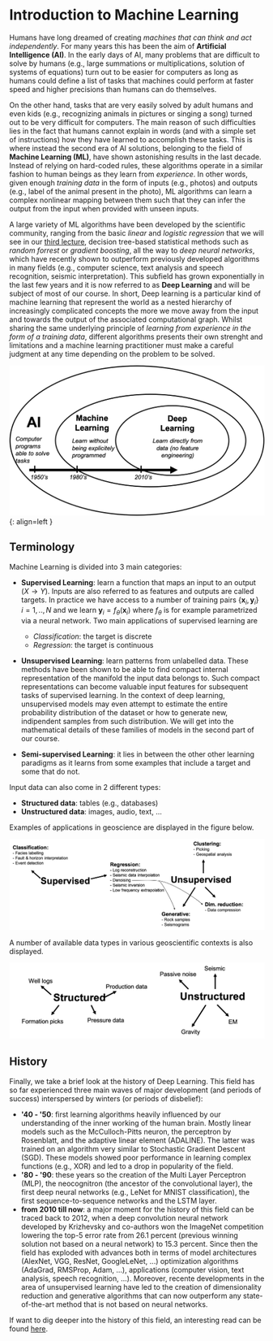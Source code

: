 # Introduction to Machine Learning

Humans have long dreamed of creating *machines that can think and act independently*. For many years this has been the
aim of **Artificial Intelligence (AI)**. In the early days of AI, many problems that are difficult to solve by humans 
(e.g., large summations or multiplications, solution of systems of equations) turn out to be easier for computers as long
as humans could define a list of tasks that machines could perform at faster speed and higher precisions than humans
can do themselves.

On the other hand, tasks that are very easily solved by adult humans and even kids (e.g., recognizing animals in pictures
or singing a song) turned out to be very difficult for computers. The main reason of such difficulties lies in the fact
that humans cannot explain in words (and with a simple set of instructions) how they have learned to accomplish these tasks.
This is where instead the second era of AI solutions, belonging to the field of **Machine Learning (ML)**, have shown astonishing
results in the last decade. Instead of relying on hard-coded rules, these algorithms operate in a similar fashion to human 
beings as they learn from *experience*. In other words, given enough *training data* in the form of inputs (e.g., photos)
and outputs (e.g., label of the animal present in the photo), ML algorithms can learn a complex nonlinear mapping between
them such that they can infer the output from the input when provided with unseen inputs. 

A large variety of ML algorithms have been developed by the scientific community, ranging from the basic *linear* and *logistic 
regression* that we will see in our [third lecture](3_linreg.md), decision tree-based statistical methods such 
as *random forrest* or *gradient boosting*, all the way to *deep neural networks*, which have recently
shown to outperform previously developed algorithms in many fields (e.g., computer science, text analysis and speech recognition,
seismic interpretation). This subfield has grown exponentially in the last few years and it is now referred to as **Deep Learning**
and will be subject of most of our course. In short, Deep learning is a particular kind of machine learning that
represent the world as a nested hierarchy of increasingly complicated concepts the more we move away from the input and towards the
output of the associated computational graph.  Whilst sharing the same underlying principle of *learning from experience in the form 
of a training data*, different algorithms presents their own strenght and limitations and a machine learning practitioner 
must make a careful judgment at any time depending on the problem to be solved.

![AI_ML_DL](figs/ai_ml_dl.png){: align=left }

## Terminology

Machine Learning is divided into 3 main categories:

- **Supervised Learning**: learn a function that maps an input to an output ($X \rightarrow Y$). Inputs are also referred to as
  features and outputs are called targets. In practice we have access to a number of training pairs 
  $\{ \textbf{x}_i, \textbf{y}_i \} \; i=1,..,N$ and we learn $\textbf{y}_i=f_\theta(\textbf{x}_i)$ 
  where $f_\theta$ is for example parametrized via a neural network. Two main applications
  of supervised learning are
    * *Classification*: the target is discrete
    * *Regression*: the target is continuous
  
- **Unsupervised Learning**: learn patterns from unlabelled data. These methods have been shown to be able to find compact 
  internal representation of the manifold the input data belongs to. Such compact representations can become valuable
  input features for subsequent tasks of supervised learning. In the context of deep learning, unsupervised models
  may even attempt to estimate the entire probability distribution of the dataset or how to generate new, indipendent 
  samples from such distribution. We will get into the mathematical details of these families of
  models in the second part of our course.
  
- **Semi-supervised Learning**: it lies in between the other other learning paradigms as it learns from some examples
  that include a target and some that do not.
  
Input data can also come in 2 different types:

- **Structured data**: tables (e.g., databases)
- **Unstructured data**: images, audio, text, ...

Examples of applications in geoscience are displayed in the figure below.

![GEOSCIENTIFIC APPLICATIONS](figs/geo_examples.png)

A number of available data types in various geoscientific contexts is also displayed.

![GEOSCIENTIFIC DATA](figs/geo_datatypes.png)


## History

Finally, we take a brief look at the history of Deep Learning. This field has so far experienced three main 
waves of major development (and periods of success) interspersed by winters (or periods of disbelief):

- **'40 - '50**: first learning algorithms heavily influenced by our understanding of the inner working of the human brain.
  Mostly linear models such as the McCulloch-Pitts neuron, the perceptron by Rosenblatt, and the adaptive linear element
  (ADALINE). The latter was trained on an algorithm very similar to Stochastic Gradient Descent (SGD). These models showed
  poor performance in learning complex functions (e.g., XOR) and led to a drop in popularity of the field.
- **'80 - '90**: these years so the creation of the Multi Layer Perceptron (MLP), the neocognitron (the ancestor of the
  convolutional layer), the first deep neural networks (e.g., LeNet for MNIST classification), the first sequence-to-sequence 
  networks and the LSTM layer.
- **from 2010 till now**: a major moment for the history of this field can be traced back to 2012, when a deep convolution 
  neural network developed by Krizhevsky and co-authors won the ImageNet competition lowering the top-5 error rate from 26.1 percent 
  (previous winning solution not based on a neural network) to 15.3 percent. Since then the field has exploded with advances both
  in terms of model architectures (AlexNet, VGG, ResNet, GoogleLeNet, ...) optimization algorithms (AdaGrad, RMSProp, Adam, ...),
  applications (computer vision, text analysis, speech recognition, ...). Moreover, recente developments in the area of 
  unsupervised learning have led to the creation of dimensionality reduction and generative algorithms that can now
  outperform any state-of-the-art method that is not based on neural networks.
  
If want to dig deeper into the history of this field, an interesting read can be found 
[here](http://beamlab.org/deeplearning/2017/02/23/deep_learning_101_part1.html).